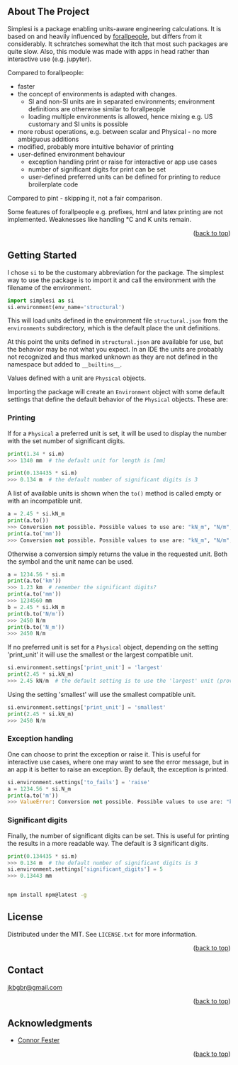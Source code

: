 <!-- Improved compatibility of back to top link: See: https://github.com/othneildrew/Best-README-Template/pull/73 -->
<a id="readme-top"></a>
<!--
*** Thanks for checking out the Best-README-Template. If you have a suggestion
*** that would make this better, please fork the repo and create a pull request
*** or simply open an issue with the tag "enhancement".
*** Don't forget to give the project a star!
*** Thanks again! Now go create something AMAZING! :D
-->



<!-- PROJECT SHIELDS -->
<!--
*** I'm using markdown "reference style" links for readability.
*** Reference links are enclosed in brackets [ ] instead of parentheses ( ).
*** See the bottom of this document for the declaration of the reference variables
*** for contributors-url, forks-url, etc. This is an optional, concise syntax you may use.
*** https://www.markdownguide.org/basic-syntax/#reference-style-links

[![Contributors][contributors-shield]][contributors-url]
[![Forks][forks-shield]][forks-url]
[![Stargazers][stars-shield]][stars-url]
[![Issues][issues-shield]][issues-url]
[![MIT][license-shield]][license-url]
[![LinkedIn][linkedin-shield]][linkedin-url]
-->


<!-- PROJECT LOGO -->
<!--
<br />
<div align="center">
  <a href="https://github.com/jkbgbr/simplesi">
    <img src="images/logo.png" alt="Logo" width="80" height="80">
  </a>

<h3 align="center">simplesi</h3>

  <p align="center">
    project_description
    <br />
    <a href="https://github.com/jkbgbr/simplesi"><strong>Explore the docs »</strong></a>
    <br />
    <br />
    <a href="https://github.com/jkbgbr/simplesi">View Demo</a>
    &middot;
    <a href="https://github.com/jkbgbr/simplesi/issues/new?labels=bug&template=bug-report---.md">Report Bug</a>
    &middot;
    <a href="https://github.com/jkbgbr/simplesi/issues/new?labels=enhancement&template=feature-request---.md">Request Feature</a>
  </p>
</div>
-->

[//]: # ()
[//]: # (<!-- TABLE OF CONTENTS -->)

[//]: # (<details>)

[//]: # (  <summary>Table of Contents</summary>)

[//]: # (  <ol>)

[//]: # (    <li>)

[//]: # (      <a href="#about-the-project">About The Project</a>)

[//]: # (      <ul>)

[//]: # (        <li><a href="#built-with">Built With</a></li>)

[//]: # (      </ul>)

[//]: # (    </li>)

[//]: # (    <li>)

[//]: # (      <a href="#getting-started">Getting Started</a>)

[//]: # (      <ul>)

[//]: # (        <li><a href="#prerequisites">Prerequisites</a></li>)

[//]: # (        <li><a href="#installation">Installation</a></li>)

[//]: # (      </ul>)

[//]: # (    </li>)

[//]: # (    <li><a href="#usage">Usage</a></li>)

[//]: # (    <li><a href="#roadmap">Roadmap</a></li>)

[//]: # (    <li><a href="#contributing">Contributing</a></li>)

[//]: # (    <li><a href="#license">License</a></li>)

[//]: # (    <li><a href="#contact">Contact</a></li>)

[//]: # (    <li><a href="#acknowledgments">Acknowledgments</a></li>)

[//]: # (  </ol>)

[//]: # (</details>)



<!-- ABOUT THE PROJECT -->
## About The Project

Simplesi is a package enabling units-aware engineering calculations. It is based on and heavily influenced by [forallpeople](https://github.com/connorferster/forallpeople), but differs from it considerably.
It schratches somewhat the itch that most such packages are quite slow. Also, this module was made with apps in head rather than interactive use (e.g. jupyter).

Compared to forallpeople:
- faster
- the concept of environments is adapted with changes.
  - SI and non-SI units are in separated environments; environment definitions are otherwise similar to forallpeople
  - loading multiple environments is allowed, hence mixing e.g. US customary and SI units is possible
- more robust operations, e.g. between scalar and Physical - no more ambiguous additions
- modified, probably more intuitive behavior of printing
- user-defined environment behaviour
  - exception handling print or raise for interactive or app use cases
  - number of significant digits for print can be set
  - user-defined preferred units can be defined for printing to reduce broilerplate code

Compared to pint - skipping it, not a fair comparison.

Some features of forallpeople e.g. prefixes, html and latex printing are not implemented. Weaknesses like handling °C and K units remain.

<p align="right">(<a href="#readme-top">back to top</a>)</p>


<!-- GETTING STARTED -->

## Getting Started

I chose `si` to be the customary abbreviation for the package. 
The simplest way to use the package is to import it and call the environment with the filename of the environment.

```python
import simplesi as si
si.environment(env_name='structural')
```

This will load units defined in the environment file `structural.json` from the `environments` subdirectory, which is the default place the unit definitions.

At this point the units defined in `structural.json` are available for use, but the behavior may be not what you expect.
In an IDE the units are probably not recognized and thus marked unknown as they are not defined in the namespace but added to `__builtins__`.

Values defined with a unit are `Physical` objects.

Importing the package will create an `Environment` object with some default settings that define the default behavior of the `Physical` objects. These are:

### Printing

If for a `Physical` a preferred unit is set, it will be used to display the number with the set number of significant digits.

```python
print(1.34 * si.m)
>>> 1340 mm  # the default unit for length is [mm]
```

```python
print(0.134435 * si.m)
>>> 0.134 m  # the default number of significant digits is 3
```

A list of available units is shown when the `to()` method is called empty or with an incompatible unit.
```python
a = 2.45 * si.kN_m
print(a.to())
>>> Conversion not possible. Possible values to use are: "kN_m", "N/m", "kN/m", "N_m"
print(a.to('mm'))
>>> Conversion not possible. Possible values to use are: "kN_m", "N/m", "kN/m", "N_m"
```

Otherwise a conversion simply returns the value in the requested unit. Both the symbol and the unit name can be used.
```python
a = 1234.56 * si.m
print(a.to('km'))
>>> 1.23 km  # remember the significant digits?
print(a.to('mm'))
>>> 1234560 mm
b = 2.45 * si.kN_m
print(b.to('N/m'))
>>> 2450 N/m
print(b.to('N_m'))
>>> 2450 N/m
```

If no preferred unit is set for a `Physical` object, depending on the setting 'print_unit' it will use the smallest or the largest compatible unit.
```python
si.environment.settings['print_unit'] = 'largest'
print(2.45 * si.kN_m)
>>> 2.45 kN/m  # the default setting is to use the 'largest' unit (providing the smallest value)
```

Using the setting 'smallest' will use the smallest compatible unit.
```python
si.environment.settings['print_unit'] = 'smallest'
print(2.45 * si.kN_m)
>>> 2450 N/m
```

### Exception handing
One can choose to print the exception or raise it. This is useful for interactive use cases, where one may want to see the error message, but in an app it is better to raise an exception.
By default, the exception is printed. 

```python
si.environment.settings['to_fails'] = 'raise'
a = 1234.56 * si.N_m
print(a.to('m'))
>>> ValueError: Conversion not possible. Possible values to use are: "kN_m", "N_m", "N/m", "kN/m"
```

### Significant digits
Finally, the number of significant digits can be set. This is useful for printing the results in a more readable way. The default is 3 significant digits.

```python
print(0.134435 * si.m)
>>> 0.134 m  # the default number of significant digits is 3
si.environment.settings['significant_digits'] = 5
>>> 0.13443 mm
```



[//]: # ()
[//]: # (This is an example of how you may give instructions on setting up your project locally.)

[//]: # (To get a local copy up and running follow these simple example steps.)

[//]: # ()
[//]: # (### Prerequisites)

[//]: # ()
[//]: # (This is an example of how to list things you need to use the software and how to install them.)

[//]: # (* npm)

  ```sh

  npm install npm@latest -g

  ```

[//]: # ()
[//]: # (### Installation)

[//]: # ()
[//]: # (1. Get a free API Key at [https://example.com]&#40;https://example.com&#41;)

[//]: # (2. Clone the repo)

[//]: # (   ```sh)

[//]: # (   git clone https://github.com/jkbgbr/simplesi.git)

[//]: # (   ```)

[//]: # (3. Install NPM packages)

[//]: # (   ```sh)

[//]: # (   npm install)

[//]: # (   ```)

[//]: # (4. Enter your API in `config.js`)

[//]: # (   ```js)

[//]: # (   const API_KEY = 'ENTER YOUR API';)

[//]: # (   ```)

[//]: # (5. Change git remote url to avoid accidental pushes to base project)

[//]: # (   ```sh)

[//]: # (   git remote set-url origin jkbgbr/simplesi)

[//]: # (   git remote -v # confirm the changes)

[//]: # (   ```)

[//]: # ()
[//]: # (<p align="right">&#40;<a href="#readme-top">back to top</a>&#41;</p>)

[//]: # ()
[//]: # ()
[//]: # ()
[//]: # (<!-- USAGE EXAMPLES -->)

[//]: # (## Usage)

[//]: # ()
[//]: # (Use this space to show useful examples of how a project can be used. Additional screenshots, code examples and demos work well in this space. You may also link to more resources.)

[//]: # ()
[//]: # (_For more examples, please refer to the [Documentation]&#40;https://example.com&#41;_)

[//]: # ()
[//]: # (<p align="right">&#40;<a href="#readme-top">back to top</a>&#41;</p>)

[//]: # ()
[//]: # ()
[//]: # ()
[//]: # (<!-- ROADMAP -->)

[//]: # (## Roadmap)

[//]: # ()
[//]: # (- [ ] Feature 1)

[//]: # (- [ ] Feature 2)

[//]: # (- [ ] Feature 3)

[//]: # (    - [ ] Nested Feature)

[//]: # ()
[//]: # (See the [open issues]&#40;https://github.com/jkbgbr/simplesi/issues&#41; for a full list of proposed features &#40;and known issues&#41;.)

[//]: # ()
[//]: # (<p align="right">&#40;<a href="#readme-top">back to top</a>&#41;</p>)

[//]: # ()
[//]: # ()
[//]: # ()
[//]: # (<!-- CONTRIBUTING -->)

[//]: # (## Contributing)

[//]: # ()
[//]: # (Contributions are what make the open source community such an amazing place to learn, inspire, and create. Any contributions you make are **greatly appreciated**.)

[//]: # ()
[//]: # (If you have a suggestion that would make this better, please fork the repo and create a pull request. You can also simply open an issue with the tag "enhancement".)

[//]: # (Don't forget to give the project a star! Thanks again!)

[//]: # ()
[//]: # (1. Fork the Project)

[//]: # (2. Create your Feature Branch &#40;`git checkout -b feature/AmazingFeature`&#41;)

[//]: # (3. Commit your Changes &#40;`git commit -m 'Add some AmazingFeature'`&#41;)

[//]: # (4. Push to the Branch &#40;`git push origin feature/AmazingFeature`&#41;)

[//]: # (5. Open a Pull Request)

[//]: # ()
[//]: # (<p align="right">&#40;<a href="#readme-top">back to top</a>&#41;</p>)

[//]: # ()
[//]: # (### Top contributors:)

[//]: # ()
[//]: # (<a href="https://github.com/jkbgbr/simplesi/graphs/contributors">)

[//]: # (  <img src="https://contrib.rocks/image?repo=jkbgbr/simplesi" alt="contrib.rocks image" />)

[//]: # (</a>)

[//]: # ()

<!-- LICENSE -->
## License

Distributed under the MIT. See `LICENSE.txt` for more information.

<p align="right">(<a href="#readme-top">back to top</a>)</p>



<!-- CONTACT -->
## Contact

jkbgbr@gmail.com

[//]: # (Project Link: [https://github.com/jkbgbr/simplesi]&#40;https://github.com/jkbgbr/simplesi&#41;)

<p align="right">(<a href="#readme-top">back to top</a>)</p>



<!-- ACKNOWLEDGMENTS -->
## Acknowledgments

* [Connor Fester](https://github.com/connorferster)

<p align="right">(<a href="#readme-top">back to top</a>)</p>
